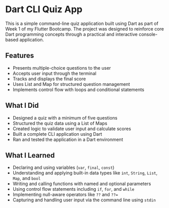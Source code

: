 # Dart CLI Quiz App

This is a simple command-line quiz application built using Dart as part of Week 1 of my Flutter Bootcamp. The project was designed to reinforce core Dart programming concepts through a practical and interactive console-based application.

## Features

- Presents multiple-choice questions to the user
- Accepts user input through the terminal
- Tracks and displays the final score
- Uses List and Map for structured question management
- Implements control flow with loops and conditional statements

## What I Did

- Designed a quiz with a minimum of five questions
- Structured the quiz data using a List of Maps
- Created logic to validate user input and calculate scores
- Built a complete CLI application using Dart
- Ran and tested the application in a Dart environment

## What I Learned

- Declaring and using variables (`var`, `final`, `const`)
- Understanding and applying built-in data types like `int`, `String`, `List`, `Map`, and `bool`
- Writing and calling functions with named and optional parameters
- Using control flow statements including `if`, `for`, and `while`
- Implementing null-aware operators like `??` and `??=`
- Capturing and handling user input via the command line using `stdin`

